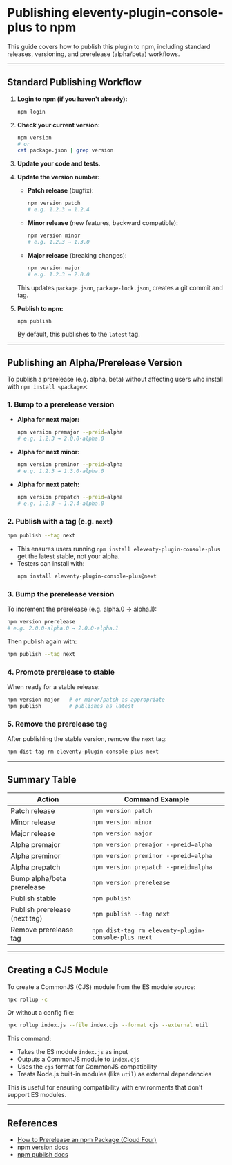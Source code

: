 # Publishing eleventy-plugin-console-plus to npm

This guide covers how to publish this plugin to npm, including standard releases, versioning, and prerelease (alpha/beta) workflows.

---

## Standard Publishing Workflow

1. **Login to npm (if you haven't already):**
   ```bash
   npm login
   ```

2. **Check your current version:**
   ```bash
   npm version
   # or
   cat package.json | grep version
   ```

3. **Update your code and tests.**

4. **Update the version number:**
   - **Patch release** (bugfix):
     ```bash
     npm version patch
     # e.g. 1.2.3 → 1.2.4
     ```
   - **Minor release** (new features, backward compatible):
     ```bash
     npm version minor
     # e.g. 1.2.3 → 1.3.0
     ```
   - **Major release** (breaking changes):
     ```bash
     npm version major
     # e.g. 1.2.3 → 2.0.0
     ```
   This updates `package.json`, `package-lock.json`, creates a git commit and tag.

5. **Publish to npm:**
   ```bash
   npm publish
   ```
   By default, this publishes to the `latest` tag.

---

## Publishing an Alpha/Prerelease Version

To publish a prerelease (e.g. alpha, beta) without affecting users who install with `npm install <package>`:

### 1. **Bump to a prerelease version**

- **Alpha for next major:**
  ```bash
  npm version premajor --preid=alpha
  # e.g. 1.2.3 → 2.0.0-alpha.0
  ```
- **Alpha for next minor:**
  ```bash
  npm version preminor --preid=alpha
  # e.g. 1.2.3 → 1.3.0-alpha.0
  ```
- **Alpha for next patch:**
  ```bash
  npm version prepatch --preid=alpha
  # e.g. 1.2.3 → 1.2.4-alpha.0
  ```

### 2. **Publish with a tag (e.g. `next`)**

```bash
npm publish --tag next
```
- This ensures users running `npm install eleventy-plugin-console-plus` get the latest stable, not your alpha.
- Testers can install with:
  ```bash
  npm install eleventy-plugin-console-plus@next
  ```

### 3. **Bump the prerelease version**

To increment the prerelease (e.g. alpha.0 → alpha.1):
```bash
npm version prerelease
# e.g. 2.0.0-alpha.0 → 2.0.0-alpha.1
```
Then publish again with:
```bash
npm publish --tag next
```

### 4. **Promote prerelease to stable**

When ready for a stable release:
```bash
npm version major   # or minor/patch as appropriate
npm publish         # publishes as latest
```

### 5. **Remove the prerelease tag**

After publishing the stable version, remove the `next` tag:
```bash
npm dist-tag rm eleventy-plugin-console-plus next
```

---

## Summary Table

| Action                        | Command Example                                 |
|-------------------------------|-------------------------------------------------|
| Patch release                 | `npm version patch`                             |
| Minor release                 | `npm version minor`                             |
| Major release                 | `npm version major`                             |
| Alpha premajor                | `npm version premajor --preid=alpha`            |
| Alpha preminor                | `npm version preminor --preid=alpha`            |
| Alpha prepatch                | `npm version prepatch --preid=alpha`            |
| Bump alpha/beta prerelease    | `npm version prerelease`                        |
| Publish stable                | `npm publish`                                   |
| Publish prerelease (next tag) | `npm publish --tag next`                        |
| Remove prerelease tag         | `npm dist-tag rm eleventy-plugin-console-plus next` |

---

## Creating a CJS Module

To create a CommonJS (CJS) module from the ES module source:

```bash
npx rollup -c
```

Or without a config file:

```bash
npx rollup index.js --file index.cjs --format cjs --external util
```

This command:
- Takes the ES module `index.js` as input
- Outputs a CommonJS module to `index.cjs`
- Uses the `cjs` format for CommonJS compatibility
- Treats Node.js built-in modules (like `util`) as external dependencies

This is useful for ensuring compatibility with environments that don't support ES modules.

---

## References
- [How to Prerelease an npm Package (Cloud Four)](https://cloudfour.com/thinks/how-to-prerelease-an-npm-package/)
- [npm version docs](https://docs.npmjs.com/cli/v10/commands/npm-version)
- [npm publish docs](https://docs.npmjs.com/cli/v10/commands/npm-publish)
